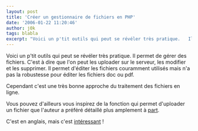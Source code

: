 ```yaml
---
layout: post
title: 'Créer un gestionnaire de fichiers en PHP'
date: '2006-01-22 11:20:46'
author: j0k
tags: blabla
excerpt: "Voici un p'tit outils qui peut se révéler très pratique.   Il permet de gérer des fichiers. C'est à dire que l'on peut les uploader sur le serveur, les modifier et les supprimer.   Il permet d'éditer les fichiers couramment utilisés mais n'a pas la robustesse pour éditer les fichiers doc ou pdf.  \n  \nCependant c'est une très bonne approche du      …"
---
```


Voici un p'tit outils qui peut se révéler très pratique.   Il permet de gérer des fichiers. C'est à dire que l'on peut les uploader sur le serveur, les modifier et les supprimer.   Il permet d'éditer les fichiers couramment utilisés mais n'a pas la robustesse pour éditer les fichiers doc ou pdf.

Cependant c'est une très bonne approche du traitement des fichiers en ligne.

Vous pouvez d'ailleurs vous inspirez de la fonction qui permet d'uploader un fichier que l'auteur a préféré détaillé plus amplement à [part](http://www.phpit.net/faq/uploading-files-php/).

C'est en anglais, mais c'est [intéressant](http://www.phpit.net/article/creating-file-manager-php/) !
